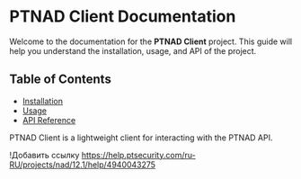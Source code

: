 # PTNAD Client Documentation

Welcome to the documentation for the **PTNAD Client** project. This guide will help you understand the installation, usage, and API of the project.

## Table of Contents

- [Installation](installation.md)
- [Usage](usage.md)
- [API Reference](api.md)

PTNAD Client is a lightweight client for interacting with the PTNAD API.

!Добавить ссылку https://help.ptsecurity.com/ru-RU/projects/nad/12.1/help/4940043275
